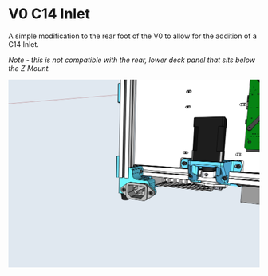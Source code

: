 # V0 C14 Inlet

A simple modification to the rear foot of the V0 to allow for the addition of a C14 Inlet.

*Note - this is not compatible with the rear, lower deck panel that sits below the Z Mount.*

![C14 Inlet](https://github.com/Maverick-3D/VoronUsers/blob/master/printer_mods/Maverick_/V0_C14_Inlet_Foot/Images/C14%20Inlet.PNG)
